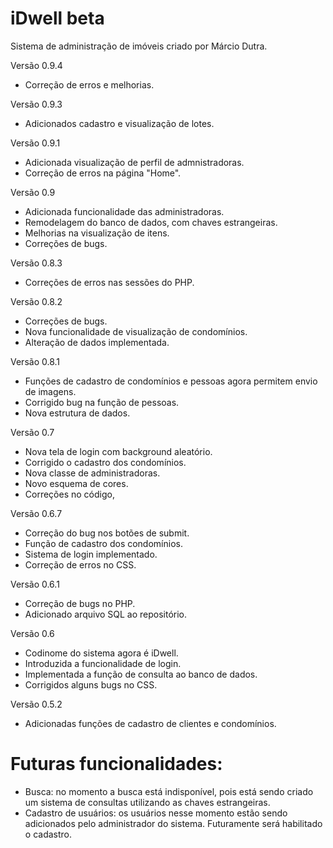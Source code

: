 # iDwell beta
Sistema de administração de imóveis criado por Márcio Dutra.

Versão 0.9.4
- Correção de erros e melhorias.

Versão 0.9.3
- Adicionados cadastro e visualização de lotes.

Versão 0.9.1
- Adicionada visualização de perfil de admnistradoras.
- Correção de erros na página "Home".

Versão 0.9
- Adicionada funcionalidade das administradoras.
- Remodelagem do banco de dados, com chaves estrangeiras.
- Melhorias na visualização de itens.
- Correções de bugs.

Versão 0.8.3
- Correções de erros nas sessões do PHP.

Versão 0.8.2
- Correções de bugs.
- Nova funcionalidade de visualização de condomínios.
- Alteração de dados implementada.

Versão 0.8.1
- Funções de cadastro de condomínios e pessoas agora permitem envio de imagens.
- Corrigido bug na função de pessoas.
- Nova estrutura de dados.

Versão 0.7
- Nova tela de login com background aleatório.
- Corrigido o cadastro dos condomínios.
- Nova classe de administradoras.
- Novo esquema de cores.
- Correções no código,

Versão 0.6.7
- Correção do bug nos botões de submit.
- Função de cadastro dos condomínios.
- Sistema de login implementado.
- Correção de erros no CSS.

Versão 0.6.1
- Correção de bugs no PHP.
- Adicionado arquivo SQL ao repositório.

Versão 0.6
- Codinome do sistema agora é iDwell.
- Introduzida a funcionalidade de login.
- Implementada a função de consulta ao banco de dados.
- Corrigidos alguns bugs no CSS.

Versão 0.5.2
- Adicionadas funções de cadastro de clientes e condomínios.

# Futuras funcionalidades:
- Busca: no momento a busca está indisponível, pois está sendo criado um sistema de consultas utilizando as chaves estrangeiras.
- Cadastro de usuários: os usuários nesse momento estão sendo adicionados pelo administrador do sistema. Futuramente será habilitado o cadastro.






